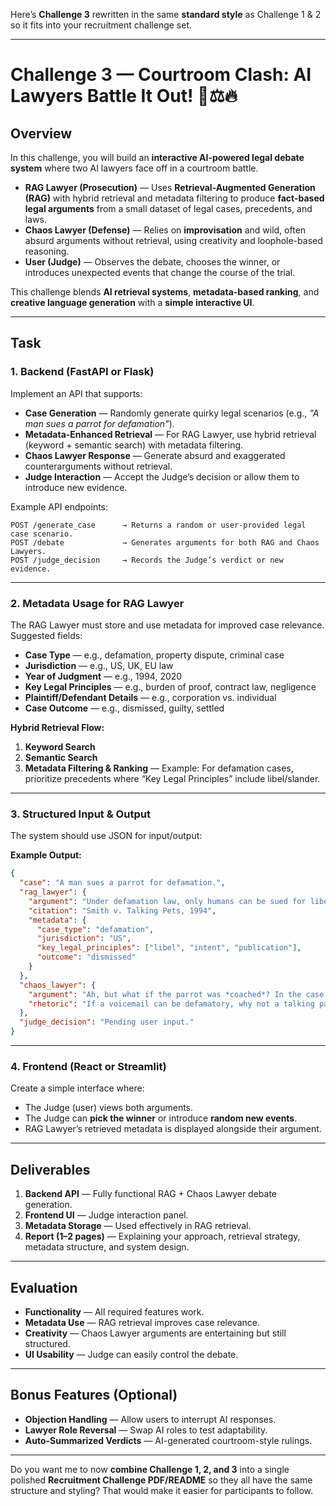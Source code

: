 Here’s **Challenge 3** rewritten in the same **standard style** as Challenge 1 & 2 so it fits into your recruitment challenge set.

---

# Challenge 3 — Courtroom Clash: AI Lawyers Battle It Out! 🤖⚖️🔥

## Overview

In this challenge, you will build an **interactive AI-powered legal debate system** where two AI lawyers face off in a courtroom battle.

* **RAG Lawyer (Prosecution)** — Uses **Retrieval-Augmented Generation (RAG)** with hybrid retrieval and metadata filtering to produce **fact-based legal arguments** from a small dataset of legal cases, precedents, and laws.
* **Chaos Lawyer (Defense)** — Relies on **improvisation** and wild, often absurd arguments without retrieval, using creativity and loophole-based reasoning.
* **User (Judge)** — Observes the debate, chooses the winner, or introduces unexpected events that change the course of the trial.

This challenge blends **AI retrieval systems**, **metadata-based ranking**, and **creative language generation** with a **simple interactive UI**.

---

## Task

### 1. Backend (FastAPI or Flask)

Implement an API that supports:

* **Case Generation** — Randomly generate quirky legal scenarios (e.g., *"A man sues a parrot for defamation"*).
* **Metadata-Enhanced Retrieval** — For RAG Lawyer, use hybrid retrieval (keyword + semantic search) with metadata filtering.
* **Chaos Lawyer Response** — Generate absurd and exaggerated counterarguments without retrieval.
* **Judge Interaction** — Accept the Judge’s decision or allow them to introduce new evidence.

Example API endpoints:

```
POST /generate_case      → Returns a random or user-provided legal case scenario.  
POST /debate             → Generates arguments for both RAG and Chaos Lawyers.  
POST /judge_decision     → Records the Judge’s verdict or new evidence.  
```

---

### 2. Metadata Usage for RAG Lawyer

The RAG Lawyer must store and use metadata for improved case relevance. Suggested fields:

* **Case Type** — e.g., defamation, property dispute, criminal case
* **Jurisdiction** — e.g., US, UK, EU law
* **Year of Judgment** — e.g., 1994, 2020
* **Key Legal Principles** — e.g., burden of proof, contract law, negligence
* **Plaintiff/Defendant Details** — e.g., corporation vs. individual
* **Case Outcome** — e.g., dismissed, guilty, settled

**Hybrid Retrieval Flow:**

1. **Keyword Search**
2. **Semantic Search**
3. **Metadata Filtering & Ranking** — Example: For defamation cases, prioritize precedents where “Key Legal Principles” include libel/slander.

---

### 3. Structured Input & Output

The system should use JSON for input/output:

**Example Output:**

```json
{
  "case": "A man sues a parrot for defamation.",
  "rag_lawyer": {
    "argument": "Under defamation law, only humans can be sued for libel. A precedent from Smith v. Talking Pets (1994) confirms this.",
    "citation": "Smith v. Talking Pets, 1994",
    "metadata": {
      "case_type": "defamation",
      "jurisdiction": "US",
      "key_legal_principles": ["libel", "intent", "publication"],
      "outcome": "dismissed"
    }
  },
  "chaos_lawyer": {
    "argument": "Ah, but what if the parrot was *coached*? In the case of Polly v. Human Dignity (2005), a bird was declared an 'agent of slander'!",
    "rhetoric": "If a voicemail can be defamatory, why not a talking parrot?!"
  },
  "judge_decision": "Pending user input."
}
```

---

### 4. Frontend (React or Streamlit)

Create a simple interface where:

* The Judge (user) views both arguments.
* The Judge can **pick the winner** or introduce **random new events**.
* RAG Lawyer’s retrieved metadata is displayed alongside their argument.

---

## Deliverables

1. **Backend API** — Fully functional RAG + Chaos Lawyer debate generation.
2. **Frontend UI** — Judge interaction panel.
3. **Metadata Storage** — Used effectively in RAG retrieval.
4. **Report (1–2 pages)** — Explaining your approach, retrieval strategy, metadata structure, and system design.

---

## Evaluation

* **Functionality** — All required features work.
* **Metadata Use** — RAG retrieval improves case relevance.
* **Creativity** — Chaos Lawyer arguments are entertaining but still structured.
* **UI Usability** — Judge can easily control the debate.

---

## Bonus Features (Optional)

* **Objection Handling** — Allow users to interrupt AI responses.
* **Lawyer Role Reversal** — Swap AI roles to test adaptability.
* **Auto-Summarized Verdicts** — AI-generated courtroom-style rulings.

---

Do you want me to now **combine Challenge 1, 2, and 3** into a single polished **Recruitment Challenge PDF/README** so they all have the same structure and styling? That would make it easier for participants to follow.
